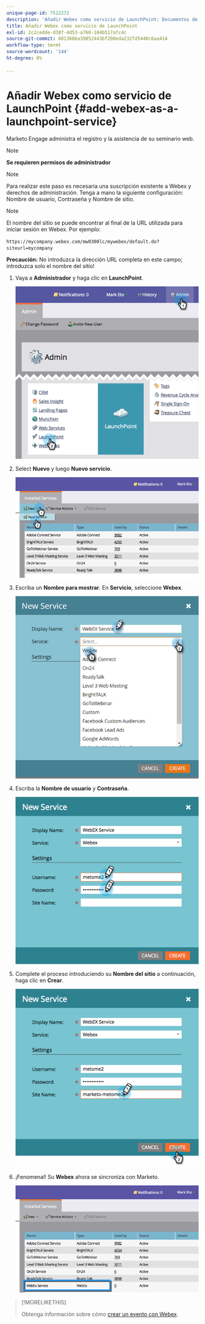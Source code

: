```yaml
---
unique-page-id: 7512272
description: 'Añadir Webex como servicio de LaunchPoint: Documentos de Marketo: Documentación del producto'
title: Añadir Webex como servicio de LaunchPoint
exl-id: 2c2cedde-d38f-4d53-a760-104b517afc4c
source-git-commit: 8813686a39852443bf200eda232fd5448c6aa414
workflow-type: tm+mt
source-wordcount: '144'
ht-degree: 0%

---
```


# Añadir Webex como servicio de LaunchPoint {#add-webex-as-a-launchpoint-service}

Marketo Engage administra el registro y la asistencia de su seminario web.

>[!NOTE]
>
>**Se requieren permisos de administrador**

>[!NOTE]
>
>Para realizar este paso es necesaria una suscripción existente a Webex y derechos de administración. Tenga a mano la siguiente configuración: Nombre de usuario, Contraseña y Nombre de sitio.

>[!NOTE]
>
>El nombre del sitio se puede encontrar al final de la URL utilizada para iniciar sesión en Webex. Por ejemplo:
>
>`https://mycompany.webex.com/mw0300lc/mywebex/default.do?siteurl=mycompany`
>
>**Precaución:** No introduzca la dirección URL completa en este campo; introduzca solo el nombre del sitio!

1. Vaya a **Administrador** y haga clic en **LaunchPoint**.

   ![](assets/image2015-4-23-11-3a20-3a43.png)

1. Select **Nuevo** y luego **Nuevo servicio**.

   ![](assets/webex-new-service.png)

1. Escriba un **Nombre para mostrar**. En **Servicio**, seleccione **Webex**.

   ![](assets/new-service-webex.png)

1. Escriba la **Nombre de usuario** y **Contraseña**.

   ![](assets/image2015-4-24-18-3a56-3a56.png)

1. Complete el proceso introduciendo su **Nombre del sitio** a continuación, haga clic en **Crear**.

   ![](assets/image2015-4-24-18-3a58-3a43.png)

1. ¡Fenomenal! Su **Webex** ahora se sincroniza con Marketo.

   ![](assets/webex.png)

>[!MORELIKETHIS]
>
>Obtenga información sobre cómo [crear un evento con Webex](/help/marketo/product-docs/demand-generation/events/create-an-event/create-an-event-with-webex.md).

